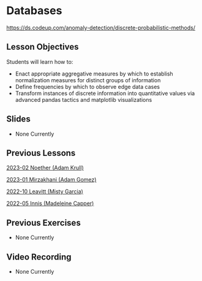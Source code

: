 # Databases
https://ds.codeup.com/anomaly-detection/discrete-probabilistic-methods/

## Lesson Objectives
Students will learn how to:
 - Enact appropriate aggregative measures by which to establish normalization measures for distinct groups of information
 - Define frequencies by which to observe edge data cases
 - Transform instances of discrete information into quantitative values via advanced pandas tactics and matplotlib visualizations

## Slides

 - None Currently

## Previous Lessons

[2023-02 Noether (Adam Krull)](https://github.com/CodeupClassroom/noether_anomaly_detection_exercises/blob/main/discrete_probabilist_methods_lesson.ipynb)

[2023-01 Mirzakhani (Adam Gomez)](https://github.com/CodeupClassroom/mirzakhani-anomaly-detection/blob/main/time_series_anomaly_lesson.ipynb)

[2022-10 Leavitt (Misty Garcia)](
https://github.com/CodeupClassroom/leavitt-anomaly-detection-exercises/blob/main/ad_discrete_methods.ipynb)

[2022-05 Innis (Madeleine Capper)](https://github.com/CodeupClassroom/innis-anomaly-detection/blob/master/Disc_Methods.ipynb)



## Previous Exercises

- None Currently

## Video Recording

 - None Currently
